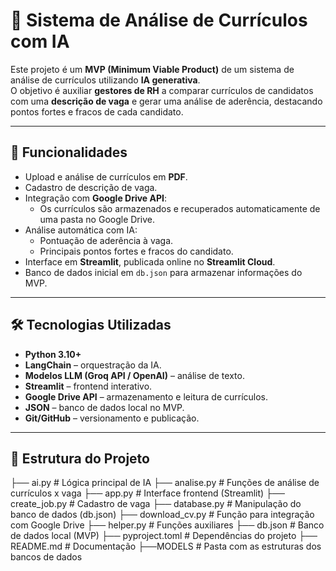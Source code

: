# 🤖 Sistema de Análise de Currículos com IA

Este projeto é um **MVP (Minimum Viable Product)** de um sistema de análise de currículos utilizando **IA generativa**.  
O objetivo é auxiliar **gestores de RH** a comparar currículos de candidatos com uma **descrição de vaga** e gerar uma análise de aderência, destacando pontos fortes e fracos de cada candidato.

---

## 🚀 Funcionalidades

- Upload e análise de currículos em **PDF**.
- Cadastro de descrição de vaga.
- Integração com **Google Drive API**:
  - Os currículos são armazenados e recuperados automaticamente de uma pasta no Google Drive.
- Análise automática com IA:
  - Pontuação de aderência à vaga.
  - Principais pontos fortes e fracos do candidato.
- Interface em **Streamlit**, publicada online no **Streamlit Cloud**.
- Banco de dados inicial em `db.json` para armazenar informações do MVP.

---

## 🛠️ Tecnologias Utilizadas

- **Python 3.10+**
- **LangChain** – orquestração da IA.
- **Modelos LLM (Groq API / OpenAI)** – análise de texto.
- **Streamlit** – frontend interativo.
- **Google Drive API** – armazenamento e leitura de currículos.
- **JSON** – banco de dados local no MVP.
- **Git/GitHub** – versionamento e publicação.

---

## 📂 Estrutura do Projeto

├── ai.py # Lógica principal de IA
├── analise.py # Funções de análise de currículos x vaga
├── app.py # Interface frontend (Streamlit)
├── create_job.py # Cadastro de vaga
├── database.py # Manipulação do banco de dados (db.json)
├── download_cv.py # Função para integração com Google Drive
├── helper.py # Funções auxiliares
├── db.json # Banco de dados local (MVP)
├── pyproject.toml # Dependências do projeto
├── README.md # Documentação
├──MODELS # Pasta com as estruturas dos bancos de dados
